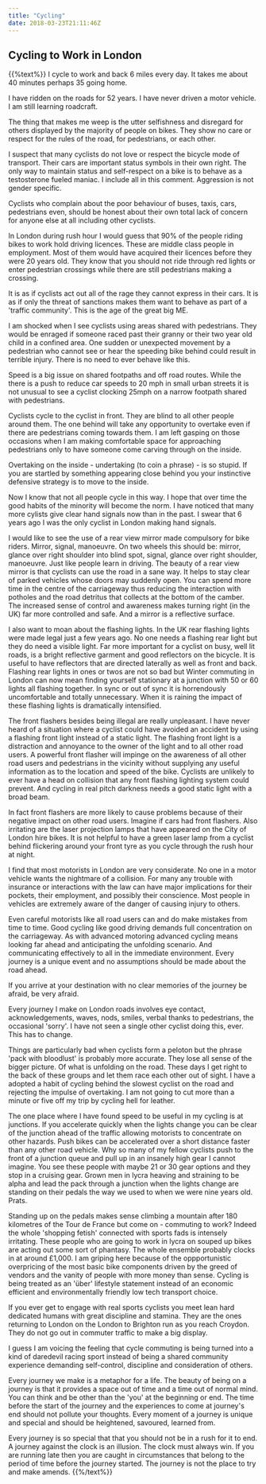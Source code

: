 ```yaml
---
title: "Cycling"
date: 2018-03-23T21:11:46Z
---
```


<h2>Cycling to Work in London</h2>
{{%text%}}
I cycle to work and back 6 miles every day.  It takes me about 40 minutes perhaps 35 going home.

I have ridden on the roads for 52 years.  I have never driven a motor vehicle.  I am still learning roadcraft.

The thing that makes me weep is the utter selfishness and disregard for others displayed by the majority of people on bikes.  They show no care or respect for the rules of the road, for pedestrians, or each other.

I suspect that many cyclists do not love or respect the bicycle mode of transport.   Their cars are important status symbols in their own right.  The only way to maintain status and self-respect on a bike is to behave as a testosterone fueled maniac.  I include all in this comment.  Aggression is not gender specific.

Cyclists who complain about the poor behaviour of buses, taxis, cars, pedestrians even, should be honest about their own total lack of concern for anyone else at all including other cyclists.

In London during rush hour I would guess that 90% of the people riding bikes to work hold driving licences.  These are middle class people in employment.  Most of them would have acquired their licences before they were 20 years old.  They know that you should not ride through red lights or enter pedestrian crossings while there are still pedestrians making a crossing.

It is as if cyclists act out all of the rage they cannot express in their cars.  It is as if only the threat of sanctions makes them want to behave as part of a 'traffic community'.  This is the age of the great big ME.

I am shocked when I see cyclists using areas shared with pedestrians.   They would be enraged if someone raced past their granny or their two year old child in a confined area.  One sudden or unexpected movement by a pedestrian who cannot see or hear the speeding bike behind could result in terrible injury.  There is no need to ever behave like this.

Speed is a big issue on shared footpaths and off road routes.  While the there is a push to reduce car speeds to 20 mph in small urban streets it is not unusual to see a cyclist clocking 25mph on a narrow footpath shared with pedestrians.

Cyclists cycle to the cyclist in front.  They are blind to all other people around them.  The one behind will take any opportunity to overtake even if there are pedestrians coming towards them.  I am left gasping on those occasions when I am making comfortable space for approaching pedestrians only to have someone come carving through on the inside.  

Overtaking on the inside - undertaking (to coin a phrase) - is so stupid.  If you are startled by something appearing close behind you your instinctive defensive strategy is to move to the inside.

Now I know that not all people cycle in this way.  I hope that over time the good habits of the minority will become the norm.  I have noticed that many more cylists give clear hand signals now than in the past.  I swear that 6 years ago I was the only cyclist in London making hand signals.

I would like to see the use of a rear view mirror made compulsory for bike riders.  Mirror, signal,  manoeuvre.  On two wheels this should be: mirror, glance over right shoulder into blind spot, signal, glance over right shoulder, manoeuvre. Just like people learn in driving.  The beauty of a rear view mirror is that cyclists can use the road in a sane way.  It helps to stay clear of parked vehicles whose doors may suddenly open.  You can spend more time in the centre of the carriageway thus reducing the interaction with potholes and the road detritus that collects at the bottom of the camber.  The increased sense of control and awareness makes turning right (in the UK) far more controlled and safe.  And a mirror is a reflective surface.

I also want to moan about the flashing lights.  In the UK rear flashing lights were made legal just a few years ago.  No one needs a flashing rear light but they do need a visible light.  Far more important for a cyclist on busy, well lit roads, is a bright reflective garment and good reflectors on the bicycle.  It is useful to have reflectors that are directed laterally as well as front and back.   Flashing rear lights in ones or twos are not so bad but Winter commuting in London can now mean finding yourself stationary at a junction with 50 or 60 lights all flashing together.  In sync or out of sync it is horrendously uncomfortable and totally unnecessary.  When it is raining the impact of these flashing lights is dramatically intensified.

The front flashers besides being illegal are really unpleasant.  I have never heard of a situation where a cyclist could have avoided an accident by using a flashing front light instead of a static light.  The flashing front light is a distraction and annoyance to the owner of the light and to all other road users.  A powerful front flasher will impinge on the awareness of all other road users and pedestrians in the vicinity without supplying any useful information as to the location and speed of the bike.  Cyclists are unlikely to ever have a head on collision that any front flashing lighting system could prevent.  And cycling in real pitch darkness needs a good static light with a broad beam.

In fact front flashers are more likely to cause problems because of their negative impact on other road users.  Imagine if cars had front flashers.  Also irritating are the laser projection lamps that have appeared on the City of London hire bikes.  It is not helpful to have a green laser lamp from a cyclist behind flickering around your front tyre as you cycle through the rush hour at night.

I find that most motorists in London are very considerate.  No one in a motor vehicle wants the nightmare of a collision.  For many any trouble with insurance or interactions with the law can have major implications for their pockets, their employment, and possibly their conscience.  Most people in vehicles are extremely aware of the danger of causing injury to others.  

Even careful motorists like all road users can and do make mistakes from time to time.  Good cycling like good driving demands full concentration on the carriageway.  As with advanced motoring advanced cycling means looking far ahead and anticipating the unfolding scenario.  And communicating effectively to all in the immediate environment.  Every journey is a unique event and no assumptions should be made about the road ahead.

If you arrive at your destination with no clear memories of the journey be afraid, be very afraid.

Every journey I make on London roads involves eye contact, acknowledgements, waves, nods, smiles, verbal thanks to pedestrians, the occasional 'sorry'.  I have not seen a single other cyclist doing this, ever.  This has to change.

Things are particularly bad when cyclists form a peloton but the phrase 'pack with bloodlust' is probably more accurate.  They lose all sense of the bigger picture.  Of what is unfolding on the road.  These days I get right to the back of these groups and let them race each other out of sight.  I have a adopted a habit of cycling behind the slowest cyclist on the road and rejecting the impulse of overtaking.  I am not going to cut more than a minute or five off my trip by cycling hell for leather.

The one place where I have found speed to be useful in my cycling is at junctions.  If you accelerate quickly when the lights change you can be clear of the junction ahead of the traffic allowing motorists to concentrate on other hazards.  Push bikes can be accelerated over a short distance faster than any other road vehicle.  Why so many of my fellow cyclists push to the front of a junction queue and pull up in an insanely high gear I cannot imagine.  You see these people with maybe 21 or 30 gear options and they stop in a cruising gear.  Grown men in lycra heaving and straining to be alpha and lead the pack through a junction when the lights change are standing on their pedals the way we used to when we were nine years old.  Prats.

Standing up on the pedals makes sense climbing a mountain after 180 kilometres of the Tour de France but come on - commuting to work?   Indeed the whole 'shopping fetish' connected with sports fads is intensely irritating.  These people who are going to work in lycra on souped up bikes are acting out some sort of phantasy.  The whole ensemble probably clocks in at around £1,000.  I am griping here because of the oppportunistic overpricing of the most basic bike components driven by the greed of vendors and the vanity of people with more money than sense.  Cycling is being treated as an 'über' lifestyle statement instead of an economic efficient and environmentally friendly low tech transport choice.


If you ever get to engage with real sports cyclists you meet lean hard dedicated humans with great discipline and stamina.    They are the ones returning to London on the London to Brighton run as you reach Croydon.  They do not go out in commuter traffic to make a big display.

I guess I am voicing the feeling that cycle commuting is being turned into a kind of daredevil racing sport instead of being a shared community experience demanding self-control, discipline and consideration of others.

Every journey we make is a metaphor for a life.  The beauty of being on a journey is that it provides a space out of time and a time out of normal mind.  You can think and be other than the 'you' at the beginning or end.  The time before the start of the journey and the experiences to come at journey's end should not pollute your thoughts.   Every  moment of a journey is unique and special and should be heightened, savoured, learned from.

Every journey is so special that that you should not be in a rush for it to end.  A journey against the clock is an illusion.   The clock must always win.  If you are running late then you are caught in circumstances that belong to the period of time before the journey started.  The journey is not the place to try and make amends.
{{%/text%}}
